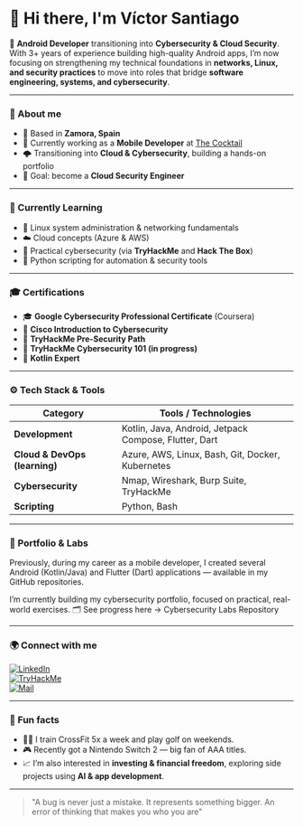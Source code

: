 # 👋 Hi there, I'm Víctor Santiago

🚀 **Android Developer** transitioning into **Cybersecurity & Cloud Security**.  
With 3+ years of experience building high-quality Android apps, I’m now focusing on strengthening my technical foundations in **networks, Linux, and security practices** to move into roles that bridge **software engineering, systems, and cybersecurity**.

---

### 🧭 About me
- 📍 Based in **Zamora, Spain**
- 💼 Currently working as a **Mobile Developer** at [The Cocktail](https://www.the-cocktail.com/)
- 🌩️ Transitioning into **Cloud & Cybersecurity**, building a hands-on portfolio
- 🎯 Goal: become a **Cloud Security Engineer** 

---

### 🧠 Currently Learning
- 🐧 Linux system administration & networking fundamentals  
- ☁️ Cloud concepts (Azure & AWS)
- 🧰 Practical cybersecurity (via **TryHackMe** and **Hack The Box**)  
- 🐍 Python scripting for automation & security tools  

---

### 🎓 Certifications
- 🎓 **Google Cybersecurity Professional Certificate** (Coursera)  
- 🧩 **Cisco Introduction to Cybersecurity**  
- 🧠 **TryHackMe Pre-Security Path**  
- 🧱 **TryHackMe Cybersecurity 101 (in progress)**
- :iphone: **Kotlin Expert**

---

### ⚙️ Tech Stack & Tools
| Category | Tools / Technologies |
|-----------|----------------------|
| **Development** | Kotlin, Java, Android, Jetpack Compose, Flutter, Dart |
| **Cloud & DevOps (learning)** | Azure, AWS, Linux, Bash, Git, Docker, Kubernetes |
| **Cybersecurity** | Nmap, Wireshark, Burp Suite, TryHackMe |
| **Scripting** | Python, Bash |

---

### 🧩 Portfolio & Labs

Previously, during my career as a mobile developer, I created several Android (Kotlin/Java) and Flutter (Dart) applications — available in my GitHub repositories.

I’m currently building my cybersecurity portfolio, focused on practical, real-world exercises.
🗂️ See progress here → Cybersecurity Labs Repository

---

### 🌍 Connect with me
[![LinkedIn](https://img.shields.io/badge/LinkedIn-Víctor%20Santiago-blue?style=flat&logo=linkedin&logoColor=white)](https://www.linkedin.com/in/victor-santiago-ferrera/)   
[![TryHackMe](https://img.shields.io/badge/TryHackMe-vthewolf-green?style=flat&logo=tryhackme)](https://tryhackme.com/p/vsantiagoferrera)   
[![Mail](https://img.shields.io/badge/Gmail-vsantiagoferrera%40gmail.com-red?style=flat&logo=gmail)](mailto:vsantiagoferrera@gmail.com)

---

### 💬 Fun facts
- 🏋️‍♂️ I train CrossFit 5x a week and play golf on weekends.  
- 🎮 Recently got a Nintendo Switch 2 — big fan of AAA titles.  
- 📈 I’m also interested in **investing & financial freedom**, exploring side projects using **AI & app development**.

---

> "A bug is never just a mistake. It represents something bigger. An error of thinking that makes you who you are"

